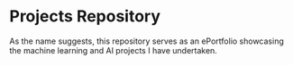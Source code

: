 # Projects Repository

As the name suggests, this repository serves as an ePortfolio showcasing the machine learning and AI projects I have undertaken.
